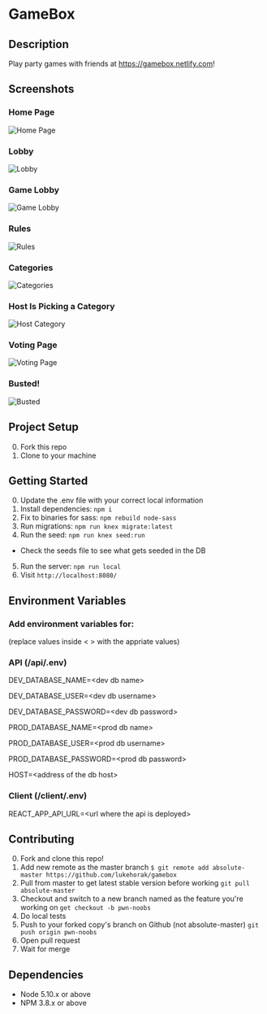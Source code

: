 # GameBox

## Description

Play party games with friends at https://gamebox.netlify.com!


## Screenshots

### Home Page

![Home Page](https://github.com/Aidanchase/gamebox/blob/update/Readme/client/public/docs/Home.png?raw=true)

### Lobby
![Lobby](https://github.com/Aidanchase/gamebox/blob/update/Readme/client/public/docs/Lobby.png?raw=true)

### Game Lobby
![Game Lobby](https://github.com/Aidanchase/gamebox/blob/update/Readme/client/public/docs/PopulatedLobby.png?raw=true)

### Rules
![Rules](https://github.com/Aidanchase/gamebox/blob/update/Readme/client/public/docs/Rules.png?raw=true)

### Categories
![Categories](https://github.com/Aidanchase/gamebox/blob/update/Readme/client/public/docs/Categories.png?raw=true)

### Host Is Picking a Category
![Host Category](https://github.com/Aidanchase/gamebox/blob/update/Readme/client/public/docs/Pacman.png?raw=true)

### Voting Page
![Voting Page](https://github.com/Aidanchase/gamebox/blob/update/Readme/client/public/docs/Voting.png?raw=true)

### Busted!
![Busted](https://github.com/Aidanchase/gamebox/blob/update/Readme/client/public/docs/Busted.png?raw=true)

## Project Setup

0. Fork this repo
1. Clone to your machine

## Getting Started

0. Update the .env file with your correct local information
1. Install dependencies: `npm i`
2. Fix to binaries for sass: `npm rebuild node-sass`
3. Run migrations: `npm run knex migrate:latest`
4. Run the seed: `npm run knex seed:run`
  - Check the seeds file to see what gets seeded in the DB
5. Run the server: `npm run local`
6. Visit `http://localhost:8080/`

## Environment Variables
### Add environment variables for: 

(replace values inside < > with the appriate values)

### API (/api/.env)

DEV_DATABASE_NAME=\<dev db name\>

DEV_DATABASE_USER=\<dev db username\>

DEV_DATABASE_PASSWORD=\<dev db password\>


PROD_DATABASE_NAME=\<prod db name\>

PROD_DATABASE_USER=\<prod db username\>

PROD_DATABASE_PASSWORD=\<prod db password\>

HOST=\<address of the db host\>

### Client (/client/.env)

REACT_APP_API_URL=\<url where the api is deployed\>

## Contributing

0. Fork and clone this repo!
1. Add new remote as the master branch ```$ git remote add absolute-master https://github.com/lukehorak/gamebox```
2. Pull from master to get latest stable version before working ```git pull absolute-master```
3. Checkout and switch to a new branch named as the feature you're working on ```get checkout -b pwn-noobs```
4. Do local tests
5. Push to your forked copy's branch on Github (not absolute-master) ```git push origin pwn-noobs```
6. Open pull request 
7. Wait for merge

## Dependencies

- Node 5.10.x or above
- NPM 3.8.x or above
